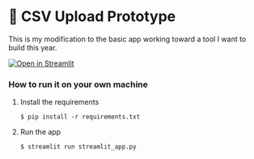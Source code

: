 # 🎈 CSV Upload Prototype

This is my modification to the basic app working toward a tool I want to build this year.

[![Open in Streamlit](https://static.streamlit.io/badges/streamlit_badge_black_white.svg)](https://upload-app-hdav3psa51j.streamlit.app/)

### How to run it on your own machine

1. Install the requirements

   ```
   $ pip install -r requirements.txt
   ```

2. Run the app

   ```
   $ streamlit run streamlit_app.py
   ```
